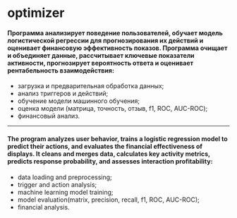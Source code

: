 # optimizer

#### Программа анализирует поведение пользователей, обучает модель логистической регрессии для прогнозирования их действий и оценивает финансовую эффективность показов. Программа очищает и объединяет данные, рассчитывает ключевые показатели активности, прогнозирует вероятность ответа и оценивает рентабельность взаимодействия:

- загрузка и предварительная обработка данных;
- анализ триггеров и действий;
- обучение модели машинного обучения;
- оценка модели (матрица, точность, отзыв, f1, ROC, AUC-ROC);
- финансовый анализ.

---

#### The program analyzes user behavior, trains a logistic regression model to predict their actions, and evaluates the financial effectiveness of displays. It cleans and merges data, calculates key activity metrics, predicts response probability, and assesses interaction profitability:

- data loading and preprocessing;
- trigger and action analysis;
- machine learning model training;
- model evaluation(matrix, precision, recall, f1, ROC, AUC-ROC);
- financial analysis.
